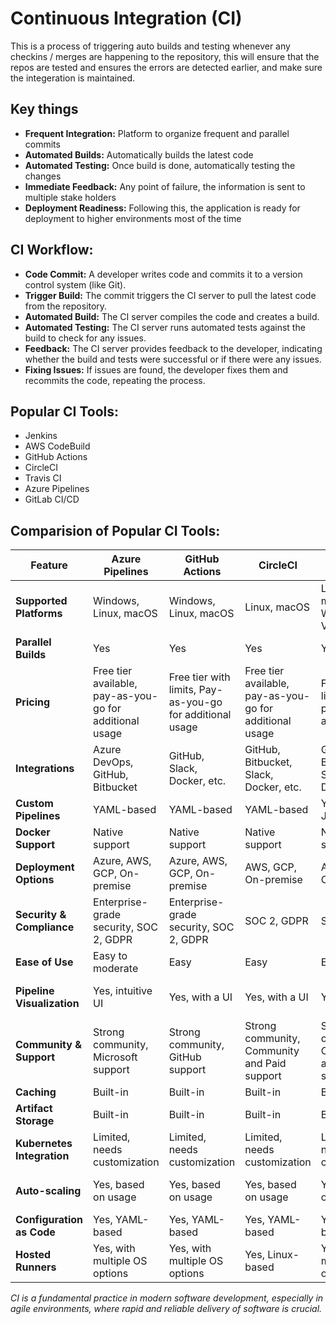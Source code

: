 # Continuous Integration (CI)

This is a process of triggering auto builds and testing whenever any checkins / merges are happening to the repository, this will ensure that the repos are tested and ensures the errors are detected earlier, and make sure the integeration is maintained.

## Key things

- **Frequent Integration:** Platform to organize frequent and parallel commits
- **Automated Builds:** Automatically builds the latest code
- **Automated Testing:** Once build is done, automatically testing the changes
- **Immediate Feedback:** Any point of failure, the information is sent to multiple stake holders
- **Deployment Readiness:** Following this, the application is ready for deployment to higher environments most of the time

## **CI Workflow:**

- **Code Commit:** A developer writes code and commits it to a version control system (like Git).
- **Trigger Build:** The commit triggers the CI server to pull the latest code from the repository.
- **Automated Build:** The CI server compiles the code and creates a build.
- **Automated Testing:** The CI server runs automated tests against the build to check for any issues.
- **Feedback:** The CI server provides feedback to the developer, indicating whether the build and tests were successful or if there were any issues.
- **Fixing Issues:** If issues are found, the developer fixes them and recommits the code, repeating the process.

## Popular CI Tools:

- Jenkins
- AWS CodeBuild
- GitHub Actions
- CircleCI
- Travis CI
- Azure Pipelines
- GitLab CI/CD

## Comparision of Popular CI Tools:

| Feature                     | Azure Pipelines               | GitHub Actions                | CircleCI                      | Travis CI                    | GitLab CI/CD                 | Jenkins X                     | AWS CodeBuild                 |
|-----------------------------|-------------------------------|-------------------------------|-------------------------------|------------------------------|------------------------------|-------------------------------|-------------------------------|
| **Supported Platforms**     | Windows, Linux, macOS         | Windows, Linux, macOS         | Linux, macOS                  | Linux, macOS, Windows (via VMs) | Windows, Linux, macOS       | Kubernetes-native             | Linux, Windows                |
| **Parallel Builds**         | Yes                           | Yes                           | Yes                           | Yes                          | Yes                          | Yes                           | Yes                           |
| **Pricing**                 | Free tier available, pay-as-you-go for additional usage | Free tier with limits, Pay-as-you-go for additional usage | Free tier available, pay-as-you-go for additional usage | Free tier with limits, Paid plans available | Free tier with limits, Paid plans available | Open source, Pay-as-you-go for cloud hosting | Pay-as-you-go, billed by the minute |
| **Integrations**            | Azure DevOps, GitHub, Bitbucket | GitHub, Slack, Docker, etc.   | GitHub, Bitbucket, Slack, Docker, etc. | GitHub, Bitbucket, Slack, Docker, etc. | GitLab, Slack, Docker, etc.  | GitHub, Bitbucket, Slack, Docker, etc. | AWS services, GitHub, Bitbucket, etc. |
| **Custom Pipelines**        | YAML-based                    | YAML-based                    | YAML-based                    | YAML or JSON                  | YAML-based                    | YAML-based                     | YAML-based (buildspec.yml)    |
| **Docker Support**          | Native support                | Native support                | Native support                | Native support               | Native support               | Native support                | Native support                |
| **Deployment Options**      | Azure, AWS, GCP, On-premise   | Azure, AWS, GCP, On-premise   | AWS, GCP, On-premise          | AWS, GCP, On-premise         | Azure, AWS, GCP, On-premise  | Azure, AWS, GCP, On-premise   | AWS, On-premise               |
| **Security & Compliance**   | Enterprise-grade security, SOC 2, GDPR | Enterprise-grade security, SOC 2, GDPR | SOC 2, GDPR                   | SOC 2, GDPR                   | SOC 2, GDPR                   | SOC 2, GDPR                   | SOC 2, PCI DSS, HIPAA, GDPR   |
| **Ease of Use**             | Easy to moderate              | Easy                          | Easy                          | Easy                          | Easy                          | Moderate to complex           | Easy                          |
| **Pipeline Visualization**  | Yes, intuitive UI             | Yes, with a UI                | Yes, with a UI                | Yes, with a UI               | Yes, with a UI               | Yes, with a UI                | Yes, with CloudWatch Metrics  |
| **Community & Support**     | Strong community, Microsoft support | Strong community, GitHub support | Strong community, Community and Paid support | Strong community, Community and Paid support | Strong community, GitLab support | Strong community, Community and Paid support | AWS Support, Documentation, and Community |
| **Caching**                 | Built-in                      | Built-in                      | Built-in                      | Built-in                      | Built-in                      | Built-in                      | Built-in                      |
| **Artifact Storage**        | Built-in                      | Built-in                      | Built-in                      | Built-in                      | Built-in                      | Built-in                      | S3, ECR                       |
| **Kubernetes Integration**  | Limited, needs customization  | Limited, needs customization  | Limited, needs customization  | Limited, needs customization | Limited, needs customization | Native support                | Limited, needs customization  |
| **Auto-scaling**            | Yes, based on usage           | Yes, based on usage           | Yes, based on usage           | Yes, based on usage           | Yes, based on usage           | Yes, based on Kubernetes      | Yes, scales automatically     |
| **Configuration as Code**   | Yes, YAML-based               | Yes, YAML-based               | Yes, YAML-based               | Yes, YAML-based               | Yes, YAML-based               | Yes, YAML-based               | Yes, YAML-based               |
| **Hosted Runners**          | Yes, with multiple OS options | Yes, with multiple OS options | Yes, Linux-based              | Yes, with multiple OS options | Yes, with multiple OS options | Yes, Kubernetes-based         | No (runs in managed containers) |
 

_CI is a fundamental practice in modern software development, especially in agile environments, where rapid and reliable delivery of software is crucial._
